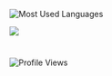 ![Most Used Languages](https://github-readme-stats.vercel.app/api/top-langs/?username=untitled-1111&theme=github_dark&border_radius=30&border_color=484f58&layout=pie&hide=cmake,batchfile,shell,perl)


<a aria-label="BlastHack" href="https://www.blast.hk/members/442386/">
  <img src="https://img.shields.io/badge/BLASTHACK-%2326A5E4.svg?style=for-the-badge&labelColor=2d65ad&color=1f2b3b&logo=hackthebox&logoColor=white">
</a>


#
![Profile Views](https://visitcount.itsvg.in/api?id=untitled-1111&label=Profile%20Views&color=12&icon=6&pretty=true)
